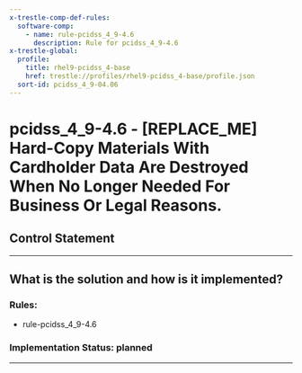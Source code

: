 ```yaml
---
x-trestle-comp-def-rules:
  software-comp:
    - name: rule-pcidss_4_9-4.6
      description: Rule for pcidss_4_9-4.6
x-trestle-global:
  profile:
    title: rhel9-pcidss_4-base
    href: trestle://profiles/rhel9-pcidss_4-base/profile.json
  sort-id: pcidss_4_9-04.06
---
```


# pcidss_4_9-4.6 - \[REPLACE_ME\] Hard-Copy Materials With Cardholder Data Are Destroyed When No Longer Needed For Business Or Legal Reasons.

## Control Statement

______________________________________________________________________

## What is the solution and how is it implemented?

<!-- For implementation status enter one of: implemented, partial, planned, alternative, not-applicable -->

<!-- Note that the list of rules under ### Rules: is read-only and changes will not be captured after assembly to JSON -->

<!-- Add control implementation description here for control: pcidss_4_9-4.6 -->

### Rules:

  - rule-pcidss_4_9-4.6

### Implementation Status: planned

______________________________________________________________________
